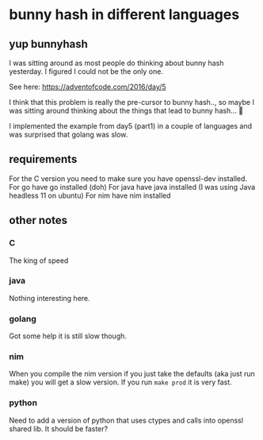 # bunny hash in different languages

## yup bunnyhash

I was sitting around as most people do thinking about bunny hash yesterday. I figured I could not be the only one.

See here: https://adventofcode.com/2016/day/5

I think that this problem is really the pre-cursor to bunny hash.., so maybe I was sitting around thinking about the things that lead to bunny hash... :shrug:

I implemented the example from day5 (part1) in a couple of languages and was surprised that golang was slow.

## requirements

For the C version you need to make sure you have openssl-dev installed.
For go have go installed (doh)
For java have java installed (I was using Java headless 11 on ubuntu)
For nim have nim installed

## other notes


### C
The king of speed

### java
Nothing interesting here.

### golang
Got some help it is still slow though.

### nim
When you compile the nim version if you just take the defaults (aka just run make) you will get a slow version. If you run ```make prod``` it is very fast.

### python
Need to add a version of python that uses ctypes and calls into openssl shared lib. It should be faster?
